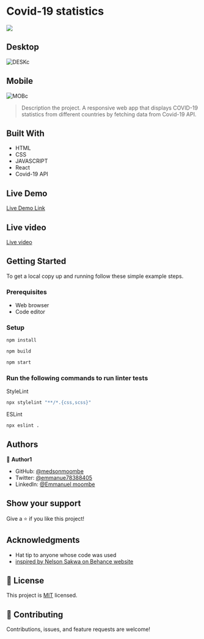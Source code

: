 # Covid-19 statistics
![](https://img.shields.io/badge/Microverse-blueviolet)

## Desktop
![DESKc](https://user-images.githubusercontent.com/98400013/176186824-bb8512f9-097d-4e3e-896f-467af5c9a417.png)

## Mobile
![MOBc](https://user-images.githubusercontent.com/98400013/176186836-fd110fc9-ebbb-43d3-920e-775d5f0f5e02.png)



> Description the project.
> A responsive web app that displays COVID-19 statistics from different countries by fetching data from Covid-19 API.



## Built With

- HTML
- CSS
- JAVASCRIPT
- React
- Covid-19 API

## Live Demo 
[Live Demo Link]()

## Live video 
[Live video](https://www.loom.com/share/f70309803f2d4645b21004b3897021e2)



## Getting Started


To get a local copy up and running follow these simple example steps.

### Prerequisites

- Web browser
- Code editor

### Setup


```bash
npm install
```

```bash
npm build
```

```bash
npm start
```

### Run the following commands to run linter tests


StyleLint
```bash
npx stylelint "**/*.{css,scss}"
```

ESLint
```bash
npx eslint .
```




## Authors

👤 **Author1**

- GitHub: [@medsonmoombe](https://github.com/medsonmoombe)
- Twitter: [@emmanue78388405](https://twitter.com/@emmanue78388405)
- LinkedIn: [@Emmanuel moombe](https://www.linkedin.com/in/emmanuel-moombe-821918230/)

## Show your support

Give a ⭐️ if you like this project!

## Acknowledgments

- Hat tip to anyone whose code was used
- [inspired by Nelson Sakwa on Behance website](https://www.behance.net/sakwadesignstudio)

## 📝 License

This project is [MIT](https://github.com/medsonmoombe/news-website/blob/dev/LICENSE) licensed.

## 🤝 Contributing

Contributions, issues, and feature requests are welcome!
